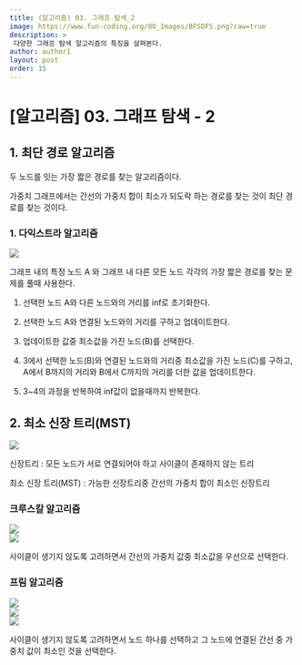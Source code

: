 ```yaml
---
title: (알고리즘) 03. 그래프 탐색_2
image: https://www.fun-coding.org/00_Images/BFSDFS.png?raw=true
description: >
 다양한 그래프 탐색 알고리즘의 특징을 살펴본다.
author: author1
layout: post
order: 15
---
```


# [알고리즘] 03. 그래프 탐색 - 2

## 1. 최단 경로 알고리즘

두 노드를 잇는 가장 짧은 경로를 찾는 알고리즘이다.

가중치 그래프에서는 간선의 가중치 합이 최소가 되도락 하는 경로를 찾는 것이 최단 경로를 찾는 것이다.

### 1. 다익스트라 알고리즘

<img src="https://upload.wikimedia.org/wikipedia/commons/5/57/Dijkstra_Animation.gif?raw=true" style="max-width:100%;margin-left: auto; margin-right: auto; display: block;">

그래프 내의 특정 노드 A 와 그래프 내 다른 모든 노드 각각의 가장 짧은 경로를 찾는 문제를 풀때 사용한다.

1. 선택한 노드 A와 다른 노드와의 거리를 inf로 초기화한다.

2. 선택한 노드 A와 연결된 노드와의 거리를 구하고 업데이트한다.

3. 업데이트한 값중 최소값을 가진 노드(B)를 선택한다.

4. 3에서 선택한 노드(B)와 연결된 노드와의 거리중 최소값을 가진 노드(C)를 구하고, A에서 B까지의 거리와 B에서 C까지의 거리를 더한 값을 업데이트한다.

5. 3~4의 과정을 반복하여 inf값이 없을때까지 반복한다. 

## 2. 최소 신장 트리(MST)

<img src="https://www.fun-coding.org/00_Images/mst.png?raw=true" style="max-width:100%;margin-left: auto; margin-right: auto; display: block;">

신장트리 : 모든 노드가 서로 연결되어야 하고 사이클이 존재하지 않는 트리

최소 신장 트리(MST) : 가능한 신장트리중 간선의 가중치 합이 최소인 신장트리

### 크루스칼 알고리즘

<img src="https://www.fun-coding.org/00_Images/kruscal_internal1.png?raw=true" style="max-width:100%;margin-left: auto; margin-right: auto; display: block;">

<img src="https://www.fun-coding.org/00_Images/kruscal_internal2.png?raw=true" style="max-width:100%;margin-left: auto; margin-right: auto; display: block;">

사이클이 생기지 않도록 고려하면서 간선의 가중치 값중 최소값을 우선으로 선택한다. 

### 프림 알고리즘

<img src="https://www.fun-coding.org/00_Images/prim1.png?raw=true" style="max-width:100%;margin-left: auto; margin-right: auto; display: block;">

<img src="https://www.fun-coding.org/00_Images/prim2.png?raw=true" style="max-width:100%;margin-left: auto; margin-right: auto; display: block;">

<img src="https://www.fun-coding.org/00_Images/prim3.png?raw=true" style="max-width:100%;margin-left: auto; margin-right: auto; display: block;">

사이클이 생기지 않도록 고려하면서 노드 하나를 선택하고 그 노드에 연결된 간선 중 가중치 값이 최소인 것을 선택한다.
